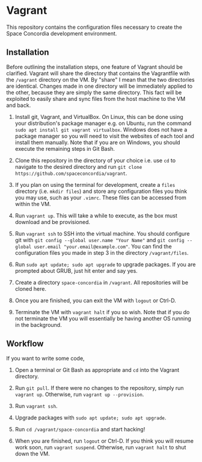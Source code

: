 Vagrant
=======

This repository contains the configuration files necessary to create the
Space Concordia development environment.

Installation
------------
Before outlining the installation steps, one feature of Vagrant should be clarified.
Vagrant will share the directory that contains the Vagrantfile with the `/vagrant`
directory on the VM. By "share" I mean that the two directories are identical.
Changes made in one directory will be immediately applied to the other, because they
are simply the same directory. This fact will be exploited to easily share and sync
files from the host machine to the VM and back.

1. Install git, Vagrant, and VirtualBox. On Linux, this can be done using your
distribution's package manager e.g. on Ubuntu, run the command `sudo apt install
git vagrant virtualbox`. Windows does not have a package manager so you will
need to visit the websites of each tool and install them manually. Note that if
you are on Windows, you should execute the remaining steps in Git Bash.

1. Clone this repository in the directory of your choice i.e. use `cd` to
navigate to the desired directory and run `git clone https://github.com/spaceconcordia/vagrant`.

1. If you plan on using the terminal for development, create a `files` directory
(i.e. `mkdir files`) and store any configuration files you think you may use,
such as your `.vimrc`. These files can be accessed from within the VM.

1. Run `vagrant up`. This will take a while to execute, as the box
must download and be provisioned.

1. Run `vagrant ssh` to SSH into the virtual machine. You should configure git
with `git config --global user.name "Your Name"` and `git config --global
user.email "your.email@example.com"`. You can find the configuration files you
made in step 3 in the directory `/vagrant/files`.

1. Run `sudo apt update; sudo apt upgrade` to upgrade packages. If you are prompted
about GRUB, just hit enter and say yes.

1. Create a directory `space-concordia` in `/vagrant`. All repositories will be
cloned here.

1. Once you are finished, you can exit the VM with `logout` or Ctrl-D.

1. Terminate the VM with `vagrant halt` if you so wish. Note that if you
do not terminate the VM you will essentially be having another OS running
in the background.

Workflow
--------

If you want to write some code,

1. Open a terminal or Git Bash as appropriate and `cd` into the Vagrant directory.

1. Run `git pull`. If there were no changes to the repository, simply run
`vagrant up`. Otherwise, run `vagrant up --provision`.

1. Run `vagrant ssh`.

1. Upgrade packages with `sudo apt update; sudo apt upgrade`.

1. Run `cd /vagrant/space-concordia` and start hacking!

1. When you are finished, run `logout` or Ctrl-D. If you think you will resume
work soon, run `vagrant suspend`. Otherwise, run `vagrant halt` to shut down the
VM.

